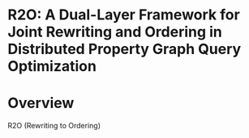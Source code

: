 # R2O: A Dual-Layer Framework for Joint Rewriting and Ordering in Distributed Property Graph Query Optimization

# Overview
R2O (Rewriting to Ordering)
